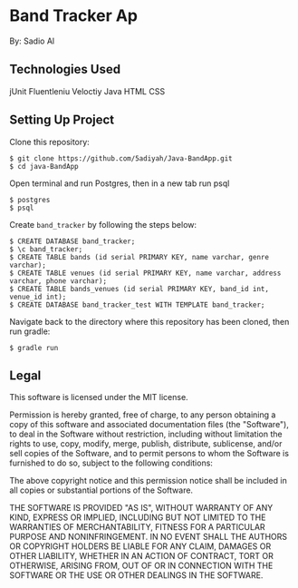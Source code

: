 # Band Tracker Ap
By: Sadio Al

## Technologies Used

jUnit
Fluentleniu
Veloctiy
Java
HTML
CSS

## Setting Up Project

Clone this repository:

```
$ git clone https://github.com/5adiyah/Java-BandApp.git
$ cd java-BandApp
```

Open terminal and run Postgres, then in a new tab run psql
```
$ postgres
$ psql
```

Create `band_tracker` by following the steps below:
```
$ CREATE DATABASE band_tracker;
$ \c band_tracker;
$ CREATE TABLE bands (id serial PRIMARY KEY, name varchar, genre varchar);
$ CREATE TABLE venues (id serial PRIMARY KEY, name varchar, address varchar, phone varchar);
$ CREATE TABLE bands_venues (id serial PRIMARY KEY, band_id int, venue_id int);
$ CREATE DATABASE band_tracker_test WITH TEMPLATE band_tracker;
```

Navigate back to the directory where this repository has been cloned, then run gradle:
```
$ gradle run
```

## Legal

This software is licensed under the MIT license.

Permission is hereby granted, free of charge, to any person obtaining a copy
of this software and associated documentation files (the "Software"), to deal
in the Software without restriction, including without limitation the rights
to use, copy, modify, merge, publish, distribute, sublicense, and/or sell
copies of the Software, and to permit persons to whom the Software is
furnished to do so, subject to the following conditions:

The above copyright notice and this permission notice shall be included in
all copies or substantial portions of the Software.

THE SOFTWARE IS PROVIDED "AS IS", WITHOUT WARRANTY OF ANY KIND, EXPRESS OR
IMPLIED, INCLUDING BUT NOT LIMITED TO THE WARRANTIES OF MERCHANTABILITY,
FITNESS FOR A PARTICULAR PURPOSE AND NONINFRINGEMENT. IN NO EVENT SHALL THE
AUTHORS OR COPYRIGHT HOLDERS BE LIABLE FOR ANY CLAIM, DAMAGES OR OTHER
LIABILITY, WHETHER IN AN ACTION OF CONTRACT, TORT OR OTHERWISE, ARISING FROM,
OUT OF OR IN CONNECTION WITH THE SOFTWARE OR THE USE OR OTHER DEALINGS IN
THE SOFTWARE.
